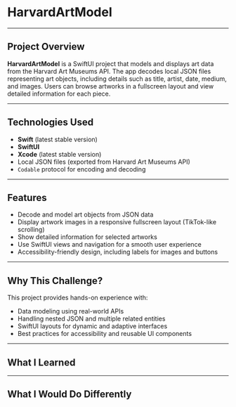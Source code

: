 # HarvardArtModel

---

## Project Overview
**HarvardArtModel** is a SwiftUI project that models and displays art data from the Harvard Art Museums API. The app decodes local JSON files representing art objects, including details such as title, artist, date, medium, and images. Users can browse artworks in a fullscreen layout and view detailed information for each piece.

---

## Technologies Used
- **Swift** (latest stable version)  
- **SwiftUI**  
- **Xcode** (latest stable version)  
- Local JSON files (exported from Harvard Art Museums API)  
- `Codable` protocol for encoding and decoding  

---

## Features
- Decode and model art objects from JSON data  
- Display artwork images in a responsive fullscreen layout (TikTok-like scrolling)  
- Show detailed information for selected artworks  
- Use SwiftUI views and navigation for a smooth user experience  
- Accessibility-friendly design, including labels for images and buttons  

---

## Why This Challenge?
This project provides hands-on experience with:
- Data modeling using real-world APIs  
- Handling nested JSON and multiple related entities  
- SwiftUI layouts for dynamic and adaptive interfaces  
- Best practices for accessibility and reusable UI components  

---

## What I Learned

---

## What I Would Do Differently
